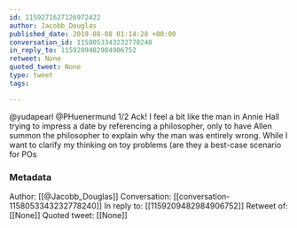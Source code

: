 ```yaml
---
id: 1159271627126972422
author: Jacobb_Douglas
published_date: 2019-08-08 01:14:28 +00:00
conversation_id: 1158053343232778240
in_reply_to: 1159209482984906752
retweet: None
quoted_tweet: None
type: tweet
tags:

---
```


@yudapearl @PHuenermund 1/2 Ack! I feel a bit like the man in Annie Hall trying to impress a date by referencing a philosopher, only to have Allen summon the philosopher to explain why the man was entirely wrong. While I want to clarify my thinking on toy problems (are they a best-case scenario for POs

### Metadata

Author: [[@Jacobb_Douglas]]
Conversation: [[conversation-1158053343232778240]]
In reply to: [[1159209482984906752]]
Retweet of: [[None]]
Quoted tweet: [[None]]
